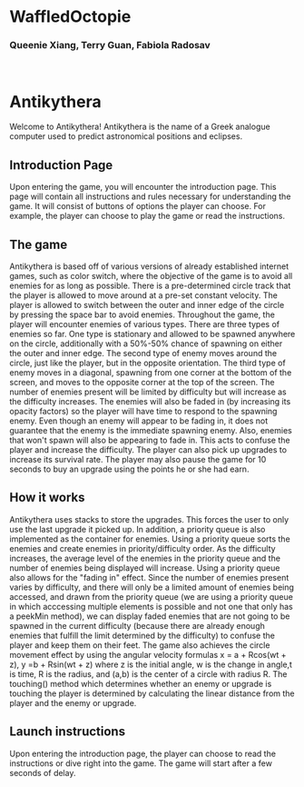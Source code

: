 # WaffledOctopie
### Queenie Xiang, Terry Guan, Fabiola Radosav
<br>

# Antikythera
Welcome to Antikythera! Antikythera is the name of a Greek analogue computer used to predict astronomical positions and eclipses.

## Introduction Page
Upon entering the game, you will encounter the introduction page. This page will contain all instructions and rules necessary for understanding the game. It will consist of buttons of options the player can choose. For example, the player can choose to play the game or read the instructions.

## The game
Antikythera is based off of various versions of already established internet games, such as color switch, where the objective of the game is to avoid all enemies for as long as possible. There is a pre-determined circle track that the player is allowed to move around at a pre-set constant velocity. The player is allowed to switch between the outer and inner edge of the circle by pressing the space bar to avoid enemies. Throughout the game, the player will encounter enemies of various types. There are three types of enemies so far. One type is stationary and allowed to be spawned anywhere on the circle, additionally with a 50%-50% chance of spawning on either the outer and inner edge. The second type of enemy moves around the circle, just like the player, but in the opposite orientation. The third type of enemy moves in a diagonal, spawning from one corner at the bottom of the screen, and moves to the opposite corner at the top of the screen. The number of enemies present will be limited by difficulty but will increase as the difficulty increases. The enemies will also be faded in (by increasing its opacity factors) so the player will have time to respond to the spawning enemy. Even though an enemy will appear to be fading in, it does not guarantee that the enemy is the immediate spawning enemy. Also, enemies that won't spawn will also be appearing to fade in. This acts to confuse the player and increase the difficulty. The player can also pick up upgrades to increase its survival rate. The player may also pause the game for 10 seconds to buy an upgrade using the points he or she had earn.

## How it works
Antikythera uses stacks to store the upgrades. This forces the user to only use the last upgrade it picked up. In addition, a priority queue is also implemented as the container for enemies. Using a priority queue sorts the enemies and create enemies in priority/difficulty order. As the difficulty increases, the average level of the enemies in the priority queue and the number of enemies being displayed will increase. Using a priority queue also allows for the "fading in" effect. Since the number of enemies present varies by difficulty, and there will only be a limited amount of enemies being accessed, and drawn from the priority queue (we are using a priority queue in which acccessing multiple elements is possible and not one that only has a peekMin method), we can display faded enemies that are not going to be spawned in the current difficulty (because there are already enough enemies that fulfill the limit determined by the difficulty) to confuse the player and keep them on their feet. The game also achieves the circle movement effect by using the angular velocity formulas x = a + Rcos(wt + z), y =b + Rsin(wt + z) where z is the initial angle, w is the change in angle,t is time, R is the radius, and (a,b) is the center of a circle with radius R. The touching() method which determines whether an enemy or upgrade is touching the player is determined by calculating the linear distance from the player and the enemy or upgrade.

## Launch instructions
Upon entering the introduction page, the player can choose to read the instructions or dive right into the game. The game will start after a few seconds of delay.
